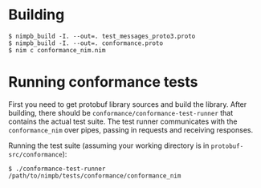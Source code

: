 # Building

    $ nimpb_build -I. --out=. test_messages_proto3.proto
    $ nimpb_build -I. --out=. conformance.proto
    $ nim c conformance_nim.nim

# Running conformance tests

First you need to get protobuf library sources and build the library. After
building, there should be `conformance/conformance-test-runner` that contains
the actual test suite. The test runner communicates with the `conformance_nim`
over pipes, passing in requests and receiving responses.

Running the test suite (assuming your working directory is in
`protobuf-src/conformance`):

    $ ./conformance-test-runner /path/to/nimpb/tests/conformance/conformance_nim
